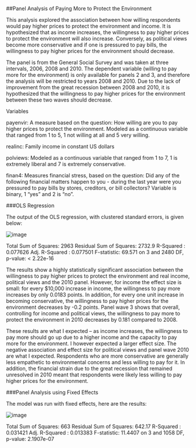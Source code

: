 ##Panel Analysis of Paying More to Protect the Environment

This analysis explored the association between how willing respondents would pay higher prices to protect the environment and income. It is hypothesized that as income increases, the willingness to pay higher prices to protect the environment will also increase. Conversely, as political views become more conservative and if one is pressured to pay bills, the willingness to pay higher prices for the environment should decrease. 

The panel is from the General Social Survey and was taken at three intervals, 2006, 2008 and 2010. The dependent variable (willing to pay more for the environment) is only available for panels 2 and 3, and therefore the analysis will be restricted to years 2008 and 2010.  Due to the lack of improvement from the great recession between 2008 and 2010, it is hypothesized that the willingness to pay higher prices for the environment between these two waves should decrease. 

Variables

payenvir: A measure based on the question: How willing are you to pay higher prices to protect the environment. Modeled as a continuous variable that ranged from 1 to 5, 1 not willing at all and 5 very willing. 

realinc: Family income in constant US dollars

polviews: Modeled as a continuous variable that ranged from 1 to 7, 1 is extremely liberal and 7 is extremely conservative. 

finan4: Measures financial stress, based on the question: Did any of the following financial matters happen to you - during the last year were you pressured to pay bills by stores, creditors, or bill collectors? Variable is binary, 1 “yes” and 2 is “no”.

###OLS Regression

The output of the OLS regression, with clustered standard errors,  is given below:

![image](https://cloud.githubusercontent.com/assets/11237613/23759784/c460dde0-04bb-11e7-8f63-940957b460db.png)

Total Sum of Squares:    2963
Residual Sum of Squares: 2732.9
R-Squared      :  0.077626 
      Adj. R-Squared :  0.077501 
F-statistic: 69.571 on 3 and 2480 DF, p-value: < 2.22e-16


The results show a highly statistically significant association between the willingness to pay higher prices to protect the environment and real income, political views and the 2010 panel. However, for income the effect size is small: for every $10,000 increase in income, the willingness to pay more increases by only 0.0183 points.  In addition, for every one unit increase in becoming conservative, the willingness to pay higher prices for the environment decreases by -0.2 points. Panel wave 3 shows that overall, controlling for income and political views, the willingness to pay more to protect the environment in 2010 decreases by 0.181 compared to 2008. 

These results are what I expected – as income increases, the willingness to pay more should go up due to a higher income and the capacity to pay more for the environment. I however expected a larger effect size. The negative association and effect size for political views and panel wave 2010 are what I expected.  Respondents who are more conservative are generally less empathetic to environmental concerns and less willing to pay for it.  In addition, the financial strain due to the great recession that remained unresolved in 2010 meant that respondents were likely less willing to pay higher prices for the environment.

###Panel Analysis using Fixed Effects

The model was run with fixed effects, here are the results:

![image](https://cloud.githubusercontent.com/assets/11237613/23760006/554c1e5a-04bc-11e7-9320-6c534572fc11.png)

Total Sum of Squares:   663
Residual Sum of Squares: 642.17
R-Squared      :  0.031421 
      Adj. R-Squared :  0.013383 
F-statistic: 11.4407 on 3 and 1058 DF, p-value: 2.1907e-07




